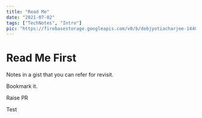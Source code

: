 ```yaml
---
title: "Read Me"
date: "2021-07-02"
tags: ["TechNotes", "Intro"]
pic: "https://firebasestorage.googleapis.com/v0/b/debjyotiacharjee-14406.appspot.com/o/TechNotes.png?alt=media"
---
```


# Read Me First

Notes in a gist that you can refer for revisit.

Bookmark it.

Raise PR

Test